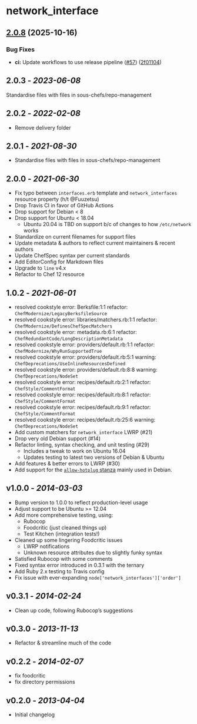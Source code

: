 # network_interface

## [2.0.8](https://github.com/sous-chefs/network_interfaces/compare/2.0.7...v2.0.8) (2025-10-16)


### Bug Fixes

* **ci:** Update workflows to use release pipeline ([#57](https://github.com/sous-chefs/network_interfaces/issues/57)) ([2f01104](https://github.com/sous-chefs/network_interfaces/commit/2f0110498a348c6eacd864a535a260439a836498))

## 2.0.3 - *2023-06-08*

Standardise files with files in sous-chefs/repo-management

## 2.0.2 - *2022-02-08*

* Remove delivery folder

## 2.0.1 - *2021-08-30*

* Standardise files with files in sous-chefs/repo-management

## 2.0.0 - *2021-06-30*

* Fix typo between `interfaces.erb` template and `network_interfaces` resource property (h/t @Fuuzetsu)
* Drop Travis CI in favor of GitHub Actions
* Drop support for Debian < 8
* Drop support for Ubuntu < 18.04
    * Ubuntu 20.04 is TBD on support b/c of changes to how `/etc/network` works
* Standardize on current filenames for support files
* Update metadata & authors to reflect current maintainers & recent authors
* Update ChefSpec syntax per current standards
* Add EditorConfig for Markdown files
* Upgrade to `line` v4.x
* Refactor to Chef 12 resource

## 1.0.2 - *2021-06-01*

* resolved cookstyle error: Berksfile:1:1 refactor: `ChefModernize/LegacyBerksfileSource`
* resolved cookstyle error: libraries/matchers.rb:1:1 refactor: `ChefModernize/DefinesChefSpecMatchers`
* resolved cookstyle error: metadata.rb:6:1 refactor: `ChefRedundantCode/LongDescriptionMetadata`
* resolved cookstyle error: providers/default.rb:1:1 refactor: `ChefModernize/WhyRunSupportedTrue`
* resolved cookstyle error: providers/default.rb:5:1 warning: `ChefDeprecations/UseInlineResourcesDefined`
* resolved cookstyle error: providers/default.rb:8:8 warning: `ChefDeprecations/NodeSet`
* resolved cookstyle error: recipes/default.rb:2:1 refactor: `ChefStyle/CommentFormat`
* resolved cookstyle error: recipes/default.rb:8:1 refactor: `ChefStyle/CommentFormat`
* resolved cookstyle error: recipes/default.rb:9:1 refactor: `ChefStyle/CommentFormat`
* resolved cookstyle error: recipes/default.rb:25:6 warning: `ChefDeprecations/NodeSet`
* Add custom matchers for `network_interface` LWRP (#21)
* Drop very old Debian support (#14)
* Refactor linting, syntax checking, and unit testing (#29)
    * Includes a tweak to work on Ubuntu 16.04
    * Updates testing to latest two versions of Debian & Ubuntu
* Add features & better errors to LWRP (#30)
* Add support for the [`allow-hotplug` stanza](https://www.debian.org/doc/manuals/debian-reference/ch05.en.html#_the_basic_syntax_of_etc_network_interfaces) mainly used in Debian.

## v1.0.0 - *2014-03-03*

* Bump version to 1.0.0 to reflect production-level usage
* Adjust support to be Ubuntu >= 12.04
* Add more comprehensive testing, using:
    * Rubocop
    * Foodcritic (just cleaned things up)
    * Test Kitchen (integration tests!)
* Cleaned up some lingering Foodcritic issues
    * LWRP notifications
    * Unknown resource attributes due to slightly funky syntax
* Satisfied Rubocop with some comments
* Fixed syntax error introduced in 0.3.1 with the ternary
* Add Ruby 2.x testing to Travis config
* Fix issue with ever-expanding `node['network_interfaces']['order']`

## v0.3.1 - *2014-02-24*

* Clean up code, following Rubocop’s suggestions

## v0.3.0 - *2013-11-13*

* Refactor & streamline much of the code

## v0.2.2 - *2014-02-07*

* fix foodcritic
* fix directory permissions

## v0.2.0 - *2013-04-04*

* Initial changelog
